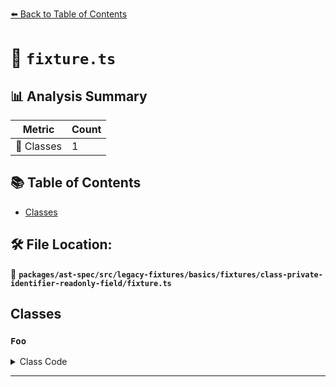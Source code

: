 [⬅️ Back to Table of Contents](../../../../../../../index.md)

# 📄 `fixture.ts`

## 📊 Analysis Summary

| Metric | Count |
|--------|-------|
| 🧱 Classes | 1 |

## 📚 Table of Contents

- [Classes](#classes)

## 🛠️ File Location:
📂 **`packages/ast-spec/src/legacy-fixtures/basics/fixtures/class-private-identifier-readonly-field/fixture.ts`**

## Classes

### `Foo`

<details><summary>Class Code</summary>

```ts
class Foo {
  readonly #priv: string;
}
```
</details>


---
